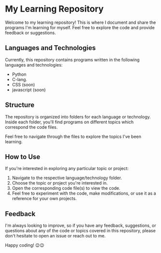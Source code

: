 # My Learning Repository

Welcome to my learning repository! This is where I document and share the programs I'm learning for myself. Feel free to explore the code and provide feedback or suggestions.

## Languages and Technologies

Currently, this repository contains programs written in the following languages and technologies:

- Python
- C-lang.
- CSS (soon)
- javascript (soon)
## Structure

The repository is organized into folders for each language or technology. Inside each folder, you'll find programs on different topics which correspond the code files.

Feel free to navigate through the  files to explore the topics I've been learning.

## How to Use

If you're interested in exploring any particular topic or project:

1. Navigate to the respective language/technology folder.
2. Choose the topic or project you're interested in.
3. Open the corresponding code file(s) to view the code.
4. Feel free to experiment with the code, make modifications, or use it as a reference for your own projects.

## Feedback

I'm always looking to improve, so if you have any feedback, suggestions, or questions about any of the code or topics covered in this repository, please don't hesitate to open an issue or reach out to me.

Happy coding! 😉😉
